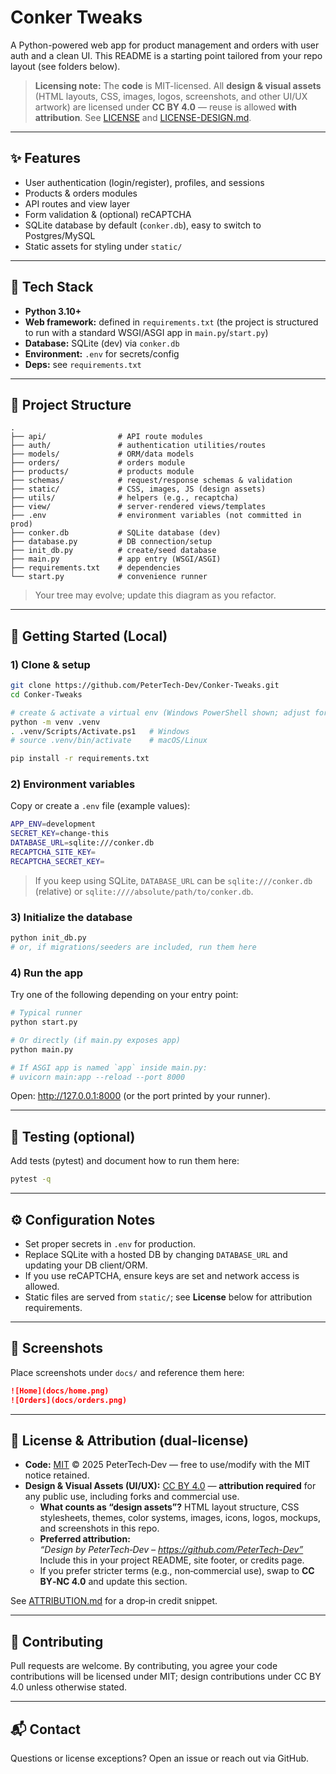 # Conker Tweaks
A Python-powered web app for product management and orders with user auth and a clean UI. This README is a starting point tailored from your repo layout (see folders below).

> **Licensing note:** The **code** is MIT-licensed. All **design & visual assets** (HTML layouts, CSS, images, logos, screenshots, and other UI/UX artwork) are licensed under **CC BY 4.0** — reuse is allowed **with attribution**. See [LICENSE](./LICENSE) and [LICENSE-DESIGN.md](./LICENSE-DESIGN.md).

---

## ✨ Features
- User authentication (login/register), profiles, and sessions
- Products & orders modules
- API routes and view layer
- Form validation & (optional) reCAPTCHA
- SQLite database by default (`conker.db`), easy to switch to Postgres/MySQL
- Static assets for styling under `static/`

---

## 🧱 Tech Stack
- **Python 3.10+**
- **Web framework:** defined in `requirements.txt` (the project is structured to run with a standard WSGI/ASGI app in `main.py`/`start.py`)
- **Database:** SQLite (dev) via `conker.db`
- **Environment:** `.env` for secrets/config
- **Deps:** see `requirements.txt`

---

## 📁 Project Structure
```text
.
├── api/                # API route modules
├── auth/               # authentication utilities/routes
├── models/             # ORM/data models
├── orders/             # orders module
├── products/           # products module
├── schemas/            # request/response schemas & validation
├── static/             # CSS, images, JS (design assets)
├── utils/              # helpers (e.g., recaptcha)
├── view/               # server-rendered views/templates
├── .env                # environment variables (not committed in prod)
├── conker.db           # SQLite database (dev)
├── database.py         # DB connection/setup
├── init_db.py          # create/seed database
├── main.py             # app entry (WSGI/ASGI)
├── requirements.txt    # dependencies
└── start.py            # convenience runner
```
> Your tree may evolve; update this diagram as you refactor.

---

## 🚀 Getting Started (Local)

### 1) Clone & setup
```bash
git clone https://github.com/PeterTech-Dev/Conker-Tweaks.git
cd Conker-Tweaks

# create & activate a virtual env (Windows PowerShell shown; adjust for macOS/Linux)
python -m venv .venv
. .venv/Scripts/Activate.ps1   # Windows
# source .venv/bin/activate    # macOS/Linux

pip install -r requirements.txt
```

### 2) Environment variables
Copy or create a `.env` file (example values):
```bash
APP_ENV=development
SECRET_KEY=change-this
DATABASE_URL=sqlite:///conker.db
RECAPTCHA_SITE_KEY=
RECAPTCHA_SECRET_KEY=
```
> If you keep using SQLite, `DATABASE_URL` can be `sqlite:///conker.db` (relative) or `sqlite:////absolute/path/to/conker.db`.

### 3) Initialize the database
```bash
python init_db.py
# or, if migrations/seeders are included, run them here
```

### 4) Run the app
Try one of the following depending on your entry point:

```bash
# Typical runner
python start.py

# Or directly (if main.py exposes app)
python main.py

# If ASGI app is named `app` inside main.py:
# uvicorn main:app --reload --port 8000
```
Open: <http://127.0.0.1:8000> (or the port printed by your runner).

---

## 🧪 Testing (optional)
Add tests (pytest) and document how to run them here:
```bash
pytest -q
```

---

## ⚙️ Configuration Notes
- Set proper secrets in `.env` for production.
- Replace SQLite with a hosted DB by changing `DATABASE_URL` and updating your DB client/ORM.
- If you use reCAPTCHA, ensure keys are set and network access is allowed.
- Static files are served from `static/`; see **License** below for attribution requirements.

---

## 📸 Screenshots
Place screenshots under `docs/` and reference them here:
```md
![Home](docs/home.png)
![Orders](docs/orders.png)
```

---

## 🧾 License & Attribution (dual-license)
- **Code:** [MIT](./LICENSE) © 2025 PeterTech‑Dev — free to use/modify with the MIT notice retained.
- **Design & Visual Assets (UI/UX):** [CC BY 4.0](./LICENSE-DESIGN.md) — **attribution required** for any public use, including forks and commercial use.
  - **What counts as “design assets”?** HTML layout structure, CSS stylesheets, themes, color systems, images, icons, logos, mockups, and screenshots in this repo.
  - **Preferred attribution:**  
    *“Design by PeterTech‑Dev – https://github.com/PeterTech-Dev”*  
    Include this in your project README, site footer, or credits page.
  - If you prefer stricter terms (e.g., non‑commercial use), swap to **CC BY‑NC 4.0** and update this section.

See [ATTRIBUTION.md](./ATTRIBUTION.md) for a drop‑in credit snippet.

---

## 🤝 Contributing
Pull requests are welcome. By contributing, you agree your code contributions will be licensed under MIT; design contributions under CC BY 4.0 unless otherwise stated.

---

## 📬 Contact
Questions or license exceptions? Open an issue or reach out via GitHub.
